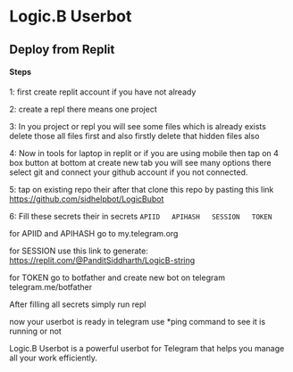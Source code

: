 # Logic.B Userbot

## Deploy from Replit 
#### Steps
1: first create replit account if you have not already

2: create a repl there means one project

3: In you project or repl you will see some files which is already exists delete those all files first and also firstly delete that hidden files also

4: Now in tools for laptop in replit or if you are using mobile then tap on 4 box button at bottom at create new tab you will see many options there
 select git and connect your github account if you not connected.

5: tap on existing repo their after that clone this repo by pasting this link 
https://github.com/sidhelpbot/LogicBubot

<!-- [![Repl.it deployment](https://repl.it/badge/github/sidhelpbot/logicb-userbot)](https://repl.it/github/sidhelpbot/logicb-userbot) -->

6: Fill these secrets their in secrets
`APIID  
APIHASH  
SESSION  
TOKEN  `

for APIID and APIHASH 
go to my.telegram.org

for SESSION use this link to generate:
https://replit.com/@PanditSiddharth/LogicB-string 

for TOKEN go to botfather and create new bot on telegram 
telegram.me/botfather

After filling all secrets simply run repl 

now your userbot is ready in telegram use *ping command to see it is running or not

Logic.B Userbot is a powerful userbot for Telegram that helps you manage all your work efficiently.
